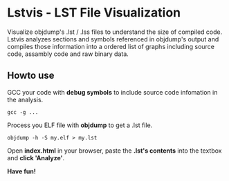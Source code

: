 Lstvis - LST File Visualization
===============================

Visualize objdump's .lst / .lss files to understand the size of compiled code. 
Lstvis analyzes sections and symbols referenced in objdump's output and compiles 
those information into a ordered list of graphs including source code, 
assambly code and raw binary data.

Howto use
---------

GCC your code with **debug symbols** to include source code infomation in the analysis.

    gcc -g ...

Process you ELF file with **objdump** to get a .lst file.

    objdump -h -S my.elf > my.lst

Open **index.html** in your browser, paste the **.lst's contents** into the textbox and **click 'Analyze'**.

**Have fun!**
